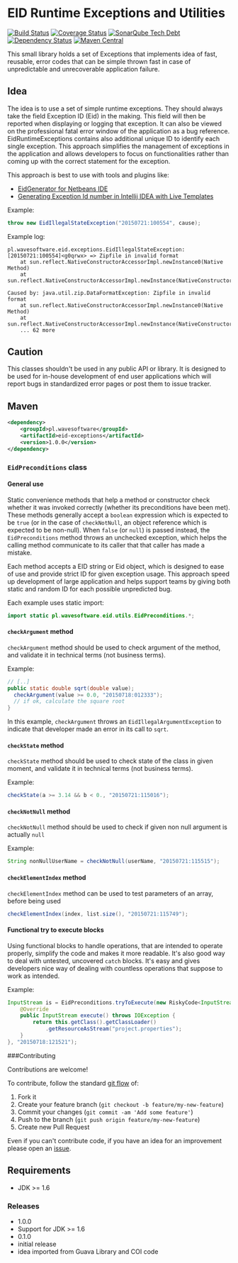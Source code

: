 # EID Runtime Exceptions and Utilities

[![Build Status](https://travis-ci.org/wavesoftware/java-eid-exceptions.svg?branch=master)](https://travis-ci.org/wavesoftware/java-eid-exceptions) [![Coverage Status](https://coveralls.io/repos/wavesoftware/java-eid-exceptions/badge.svg?branch=master&service=github)](https://coveralls.io/github/wavesoftware/java-eid-exceptions?branch=master) [![SonarQube Tech Debt](https://img.shields.io/sonar/http/sonar-ro.wavesoftware.pl/pl.wavesoftware:eid-exceptions/tech_debt.svg)](http://sonar-ro.wavesoftware.pl/dashboard/index/2600) [![Dependency Status](https://www.versioneye.com/user/projects/55aafc74306535001b000440/badge.svg?style=flat)](https://www.versioneye.com/user/projects/55aafc74306535001b000440) [![Maven Central](https://img.shields.io/maven-central/v/pl.wavesoftware/eid-exceptions.svg)](http://search.maven.org/#search%7Cga%7C1%7Cg%3A%22pl.wavesoftware%22%20AND%20a%3A%22eid-exceptions%22)

This small library holds a set of Exceptions that implements idea of fast, reusable, error codes that can be simple thrown fast in case of unpredictable and unrecoverable application failure.

## Idea

The idea is to use a set of simple runtime exceptions. They should always take the field Exception ID (Eid) in the making. This field will then be reported when displaying or logging that exception. It can also be viewed on the professional fatal error window of the application as a bug reference. EidRuntimeExceptions contains also additional unique ID to identify each single exception. This approach simplifies the management of exceptions in the application and allows developers to focus on functionalities rather than coming up with the correct statement for the exception.

This approach is best to use with tools and plugins like:

 * [EidGenerator for Netbeans IDE](http://plugins.netbeans.org/plugin/53137/exception-id-eid-generator)
 * [Generating Exception Id number in Intellij IDEA with Live Templates](https://github.com/wavesoftware/java-eid-exceptions/wiki/Generating%20Exception%20Id%20number%20in%20Intellij%20IDEA%20with%20Live%20Templates)

Example:

```java
throw new EidIllegalStateException("20150721:100554", cause);
```

Example log:

```
pl.wavesoftware.eid.exceptions.EidIllegalStateException: [20150721:100554]<g0qrwx> => Zipfile in invalid format
	at sun.reflect.NativeConstructorAccessorImpl.newInstance0(Native Method)
	at sun.reflect.NativeConstructorAccessorImpl.newInstance(NativeConstructorAccessorImpl.java:57)
	
Caused by: java.util.zip.DataFormatException: Zipfile in invalid format
	at sun.reflect.NativeConstructorAccessorImpl.newInstance0(Native Method)
	at sun.reflect.NativeConstructorAccessorImpl.newInstance(NativeConstructorAccessorImpl.java:57)
	... 62 more
```


## Caution

This classes shouldn't be used in any public API or library. It is designed to be used for in-house development of end user applications which will report bugs in standardized error pages or post them to issue tracker.

## Maven

```xml
<dependency>
    <groupId>pl.wavesoftware</groupId>
    <artifactId>eid-exceptions</artifactId>
    <version>1.0.0</version>
</dependency>
```

### `EidPreconditions` class

#### General use

Static convenience methods that help a method or constructor check whether it was invoked correctly (whether its preconditions have been met). These methods generally accept a `boolean` expression which is expected to be `true` (or in the case of `checkNotNull`, an object reference which is expected to be non-null). When `false` (or `null`) is passed instead, the `EidPreconditions` method throws an unchecked exception, which helps the calling method communicate to its caller that that caller has made a mistake.

Each method accepts a EID string or Eid object, which is designed to ease of use and provide strict ID for given exception usage. This approach speed up development of large application and helps support teams by giving both static and random ID for each possible unpredicted bug.

Each example uses static import:

```java
import static pl.wavesoftware.eid.utils.EidPreconditions.*;
```

#### `checkArgument` method

`checkArgument` method should be used to check argument of the method, and validate it in technical terms (not business terms).

Example:

```java
// [..]
public static double sqrt(double value);
  checkArgument(value >= 0.0, "20150718:012333");
  // if ok, calculate the square root
}
```
 
In this example, `checkArgument` throws an `EidIllegalArgumentException` to indicate that developer made an error in its call to `sqrt`. 

#### `checkState` method

`checkState` method should be used to check state of the class in given moment, and validate it in technical terms (not business terms).

Example:

```java
checkState(a >= 3.14 && b < 0., "20150721:115016");
```

#### `checkNotNull` method

`checkNotNull` method should be used to check if given non null argument is actually `null`

Example:

```java
String nonNullUserName = checkNotNull(userName, "20150721:115515");
```

#### `checkElementIndex` method

`checkElementIndex` method can be used to test parameters of an array, before being used

```java
checkElementIndex(index, list.size(), "20150721:115749");
```
 
#### Functional try to execute blocks
 
Using functional blocks to handle operations, that are intended to operate properly, simplify the code and makes it more readable. It's also good way to deal with untested, uncovered `catch` blocks. It's easy and gives developers nice way of dealing with countless operations that suppose to work as intended.

Example:

```java
InputStream is = EidPreconditions.tryToExecute(new RiskyCode<InputStream>() {
    @Override
    public InputStream execute() throws IOException {
        return this.getClass().getClassLoader()
            .getResourceAsStream("project.properties");
    }
}, "20150718:121521");
```

###Contributing

Contributions are welcome!

To contribute, follow the standard [git flow](http://danielkummer.github.io/git-flow-cheatsheet/) of:

1. Fork it
1. Create your feature branch (`git checkout -b feature/my-new-feature`)
1. Commit your changes (`git commit -am 'Add some feature'`)
1. Push to the branch (`git push origin feature/my-new-feature`)
1. Create new Pull Request

Even if you can't contribute code, if you have an idea for an improvement please open an [issue](https://github.com/wavesoftware/java-eid-exceptions/issues).

## Requirements

* JDK >= 1.6

### Releases

- 1.0.0
 - Support for JDK >= 1.6
- 0.1.0
 - initial release
 - idea imported from Guava Library and COI code
